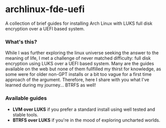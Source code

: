 # archlinux-fde-uefi
A collection of brief guides for installing Arch Linux with LUKS full disk encryption over a UEFI based system.

### What's this?
While I was further exploring the linux universe seeking the answer to the meaning of life, I met a challenge of never matched difficulty: full disk encryption using LUKS over a UEFI based system. Many are the guides available on the web but none of them fullfilled my thirst for knowledge, as some were for older non-GPT installs or a bit too vague for a first time approach of the argument. Therefore, here I share with you what I've learned during my journey... BTRFS as well!

### Available guides
* **LVM over LUKS** if you prefer a standard install using well tested and stable tools.
* **BTRFS over LUKS** if you're in the mood of exploring uncharted worlds.

